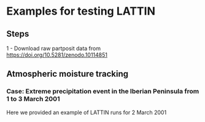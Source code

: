 # Examples for testing LATTIN
## Steps
1 - Download raw partposit data from https://doi.org/10.5281/zenodo.10114851 




## Atmospheric moisture tracking
### Case: Extreme precipitation event in the Iberian Peninsula from 1 to 3 March 2001
Here we provided an example of LATTIN runs for 2 March 2001
